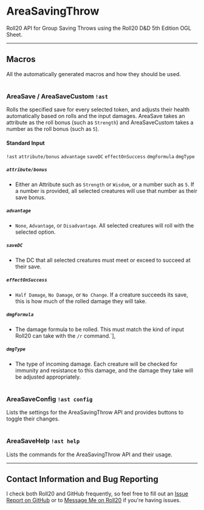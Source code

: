 # AreaSavingThrow
Roll20 API for Group Saving Throws using the Roll20 D&amp;D 5th Edition OGL Sheet. 

---

## Macros
All the automatically generated macros and how they should be used.
<br><br>
### AreaSave / AreaSaveCustom `!ast`
Rolls the specified save for every selected token, and adjusts their health automatically based on rolls and the input damages. AreaSave takes an attribute as the roll bonus (such as `Strength`) and AreaSaveCustom takes a number as the roll bonus (such as `5`).

#### Standard Input
`!ast` `attribute/bonus` `advantage` `saveDC` `effectOnSuccess` `dmgFormula` `dmgType`

##### `attribute/bonus`
- Either an Attribute such as `Strength` or `Wisdom`, or a number such as `5`. If a number is provided, all selected creatures will use that number as their save bonus.

##### `advantage`
- `None`, `Advantage`, or `Disadvantage`. All selected creatures will roll with the selected option.
  
##### `saveDC`
- The DC that all selected creatures must meet or exceed to succeed at their save.

##### `effectOnSuccess`
- `Half Damage`, `No Damage`, or `No Change`. If a creature succeeds its save, this is how much of the rolled damage they will take.

##### `dmgFormula`
- The damage formula to be rolled. This must match the kind of input Roll20 can take with the `/r` command.`],

##### `dmgType`
- The type of incoming damage. Each creature will be checked for immunity and resistance to this damage, and the damage they take will be adjusted appropriately.
<br><br>
### AreaSaveConfig `!ast config`
Lists the settings for the AreaSavingThrow API and provides buttons to toggle their changes.
<br><br>
### AreaSaveHelp `!ast help`
Lists the commands for the AreaSavingThrow API and their usage.

---

## Contact Information and Bug Reporting
I check both Roll20 and GitHub frequently, so feel free to fill out an [Issue Report on GitHub](https://github.com/LaytonGB/AreaSavingThrow/issues/new) or to [Message Me on Roll20](https://app.roll20.net/users/1519557/layton) if you're having issues.
